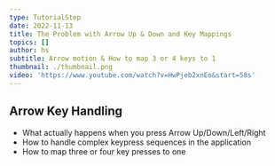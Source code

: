 ```yaml
---
type: TutorialStep
date: 2022-11-13
title: The Problem with Arrow Up & Down and Key Mappings
topics: []
author: hs
subtitle: Arrow motion & How to map 3 or 4 keys to 1
thumbnail: ./thumbnail.png
video: 'https://www.youtube.com/watch?v=HwPjeb2xnEo&start=58s'
---
```


## Arrow Key Handling

* What actually happens when you press Arrow Up/Down/Left/Right
* How to handle complex keypress sequences in the application
* How to map three or four key presses to one

